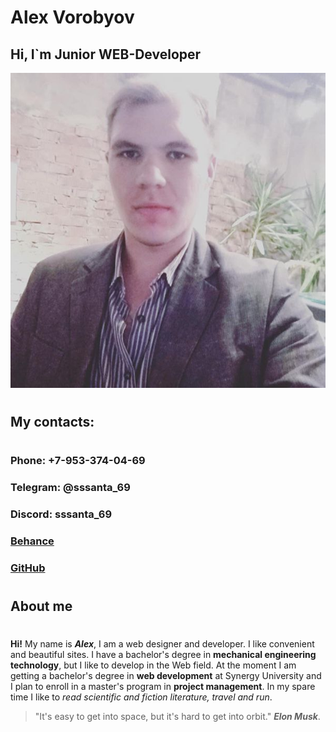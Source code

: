 # Alex Vorobyov
## Hi, I`m Junior WEB-Developer
![My photo](.\assets\my_photo.jpg)
#
## My contacts:
#
### Phone:  +7-953-374-04-69
### Telegram: @sssanta_69
### Discord: sssanta_69
### [Behance](https://www.behance.net/untersergeb810)
### [GitHub](https://github.com/sssanta69)
#
## About me
#
**Hi!** My name is **_Alex_**, I am a web designer and developer. 
I like convenient and beautiful sites. 
I have a bachelor's degree in __mechanical engineering technology__, but I like to develop in the Web field.
At the moment I am getting a bachelor's degree in **web development** at Synergy University and I plan to enroll in a master's program in **project management**.
In my spare time I like to _read scientific and fiction literature, travel and run_.
>"It's easy to get into space, but it's hard to get into orbit." **_Elon Musk_**.